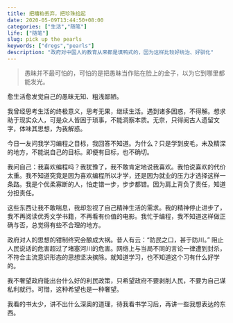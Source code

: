 ```yaml
---
title: 把糟粕丢弃，把珍珠拾起
date: 2020-05-09T13:44:50+08:00
categories: ["生活","随笔"]
life: ["随笔"]
slug: pick up the pearls
keywords: ["dregs","pearls"]
description: "政府对中国人的教育从来都是填鸭式的，因为这样比较好统治、好驯化"
---
```


> 愚昧并不最可怕的，可怕的是把愚昧当作贴在脸上的金子，以为它到哪里都能发光。

愈生活愈发觉自己的愚昧无知、粗浅鄙陋。

我曾经思考生活的终极意义，思考无果，继续生活。遇到诸多困惑，不得解。想求助于现实众人，可是众人皆困于琐事，不能洞察本质。无奈，只得阅古人遗留文字，体味其思想，为我解惑。

今日一友问我学习编程之目标，我回答不知道。为什么？只是学到皮毛，未及精深的地方，不能说自己的目标。即便有目标，也不确切。

我问自己：我喜欢编程吗？我犹豫了，我不敢肯定地说我喜欢。我怕说喜欢的代价太重。我不知道究竟是因为喜欢编程所以才学，还是因为就业的压力才选择这样一条路。我是个优柔寡断的人，怕走错一步，步步都错。因为肩上背负了责任，知道分担责任。

这些东西让我不敢喘息，我却忽视了自己精神生活的需求。我的精神停止进步了，我不再阅读优秀文学书籍，不再看有价值的电影。我忙于编程，我不知道这样做正确与否，总觉得有些不合理的地方。

政府对人的思想的钳制终究会酿成大祸。昔人有云：“防民之口，甚于防川。” 阻止人民说话的危害超过了堵塞河川的危害。网络上与当局不同的言论一律遭到封杀，不符合主流意识形态的思想坚决摈除。就知道学习，也不知道这个习有什么好学的。

我不奢望政府能出台什么好的利民政策，只希望政府不要剥削人民，不要为自己谋私利就行。可惜，这种希望也是一种奢望。

我看的书太少，讲不出什么深奥的道理，待我看书学习后，再讲一些我想表达的东西。
